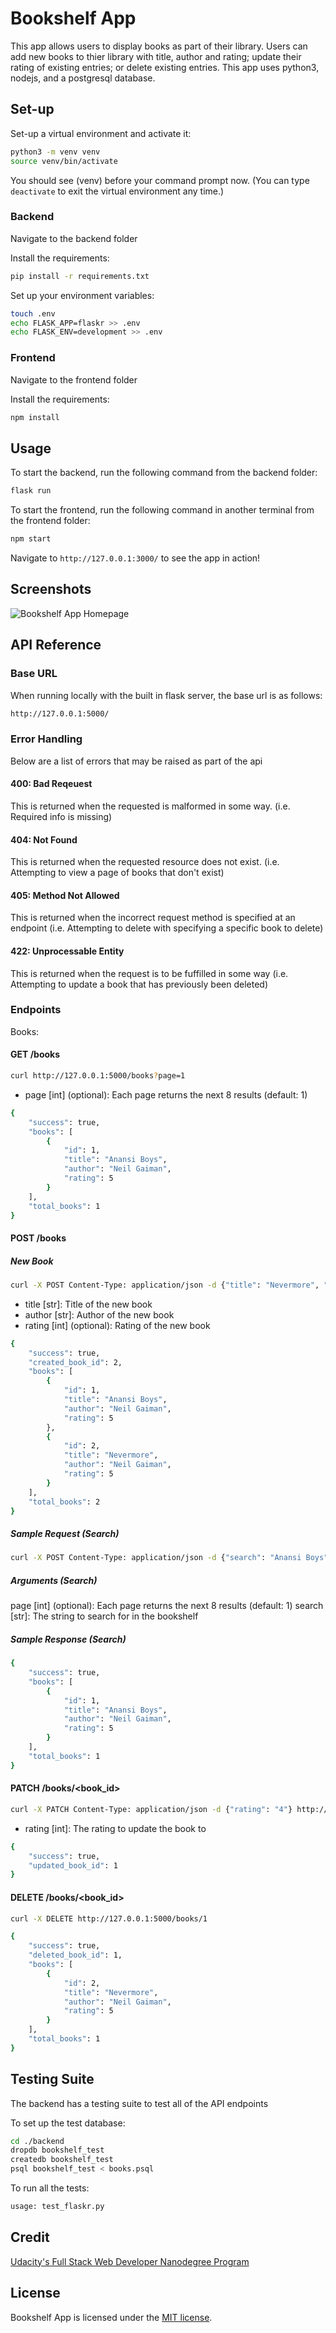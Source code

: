 # Bookshelf App

This app allows users to display books as part of their library. Users can add new books to thier library with title, author and rating; update their rating of existing entries; or delete existing entries. This app uses python3, nodejs, and a postgresql database.

## Set-up

Set-up a virtual environment and activate it:

```bash
python3 -m venv venv
source venv/bin/activate
```

You should see (venv) before your command prompt now. (You can type `deactivate` to exit the virtual environment any time.)

### Backend

Navigate to the backend folder

Install the requirements:

```bash
pip install -r requirements.txt
```

Set up your environment variables:

```bash
touch .env
echo FLASK_APP=flaskr >> .env
echo FLASK_ENV=development >> .env
```

### Frontend

Navigate to the frontend folder

Install the requirements:

```bash
npm install
```

## Usage

To start the backend, run the following command from the backend folder:

```bash
flask run
```

To start the frontend, run the following command in another terminal from the frontend folder:

```bash
npm start
```

Navigate to `http://127.0.0.1:3000/` to see the app in action!

## Screenshots

![Bookshelf App Homepage](https://i.imgur.com/JM5BbJP.png)

## API Reference

### Base URL

When running locally with the built in flask server, the base url is as follows:

```bash
http://127.0.0.1:5000/
```

### Error Handling

Below are a list of errors that may be raised as part of the api

#### 400: Bad Reqeuest

This is returned when the requested is malformed in some way. (i.e. Required info is missing)

#### 404: Not Found

This is returned when the requested resource does not exist. (i.e. Attempting to view a page of books that don't exist)

#### 405: Method Not Allowed

This is returned when the incorrect request method is specified at an endpoint (i.e. Attempting to delete with specifying a specific book to delete)

#### 422: Unprocessable Entity

This is returned when the request is to be fuffilled in some way (i.e. Attempting to update a book that has previously been deleted)

### Endpoints

Books:

#### GET /books

```bash
curl http://127.0.0.1:5000/books?page=1
```

* page [int] (optional): Each page returns the next 8 results (default: 1)

```bash
{
    "success": true,
    "books": [
        {
            "id": 1,
            "title": "Anansi Boys",
            "author": "Neil Gaiman",
            "rating": 5
        }
    ],
    "total_books": 1
}
```

#### POST /books

##### New Book

```bash
curl -X POST Content-Type: application/json -d {"title": "Nevermore", "author": "Neil Gaiman", "rating": "5"} http://127.0.0.1:5000/books
```

* title [str]: Title of the new book
* author [str]: Author of the new book
* rating [int] (optional): Rating of the new book

```bash
{
    "success": true,
    "created_book_id": 2,
    "books": [
        {
            "id": 1,
            "title": "Anansi Boys",
            "author": "Neil Gaiman",
            "rating": 5
        },
        {
            "id": 2,
            "title": "Nevermore",
            "author": "Neil Gaiman",
            "rating": 5
        }
    ],
    "total_books": 2
}
```

##### Sample Request (Search)

```bash
curl -X POST Content-Type: application/json -d {"search": "Anansi Boys"} http://127.0.0.1:5000/books?page=1
```

##### Arguments (Search)

page [int] (optional): Each page returns the next 8 results (default: 1)
search [str]: The string to search for in the bookshelf

##### Sample Response (Search)

```bash
{
    "success": true,
    "books": [
        {
            "id": 1,
            "title": "Anansi Boys",
            "author": "Neil Gaiman",
            "rating": 5
        }
    ],
    "total_books": 1
}
```

#### PATCH /books/<book_id>

```bash
curl -X PATCH Content-Type: application/json -d {"rating": "4"} http://127.0.0.1:5000/books/1
```

* rating [int]: The rating to update the book to

```bash
{
    "success": true,
    "updated_book_id": 1
}
```

#### DELETE /books/<book_id>

```bash
curl -X DELETE http://127.0.0.1:5000/books/1
```

```bash
{
    "success": true,
    "deleted_book_id": 1,
    "books": [
        {
            "id": 2,
            "title": "Nevermore",
            "author": "Neil Gaiman",
            "rating": 5
        }
    ],
    "total_books": 1
}
```

## Testing Suite

The backend has a testing suite to test all of the API endpoints

To set up the test database:

```bash
cd ./backend
dropdb bookshelf_test
createdb bookshelf_test
psql bookshelf_test < books.psql
```

To run all the tests:

```bash
usage: test_flaskr.py
```

## Credit

[Udacity's Full Stack Web Developer Nanodegree Program](https://www.udacity.com/course/full-stack-web-developer-nanodegree--nd0044)

## License

Bookshelf App is licensed under the [MIT license](https://github.com/danrneal/bookshelf-app/blob/master/LICENSE).
